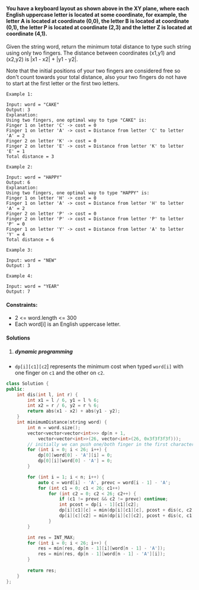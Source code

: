 #### You have a keyboard layout as shown above in the XY plane, where each English uppercase letter is located at some coordinate, for example, the letter A is located at coordinate (0,0), the letter B is located at coordinate (0,1), the letter P is located at coordinate (2,3) and the letter Z is located at coordinate (4,1).

Given the string word, return the minimum total distance to type such string using only two fingers. The distance between coordinates (x1,y1) and (x2,y2) is |x1 - x2| + |y1 - y2|. 

Note that the initial positions of your two fingers are considered free so don't count towards your total distance, also your two fingers do not have to start at the first letter or the first two letters.

 
```
Example 1:

Input: word = "CAKE"
Output: 3
Explanation: 
Using two fingers, one optimal way to type "CAKE" is: 
Finger 1 on letter 'C' -> cost = 0 
Finger 1 on letter 'A' -> cost = Distance from letter 'C' to letter 'A' = 2 
Finger 2 on letter 'K' -> cost = 0 
Finger 2 on letter 'E' -> cost = Distance from letter 'K' to letter 'E' = 1 
Total distance = 3

Example 2:

Input: word = "HAPPY"
Output: 6
Explanation: 
Using two fingers, one optimal way to type "HAPPY" is:
Finger 1 on letter 'H' -> cost = 0
Finger 1 on letter 'A' -> cost = Distance from letter 'H' to letter 'A' = 2
Finger 2 on letter 'P' -> cost = 0
Finger 2 on letter 'P' -> cost = Distance from letter 'P' to letter 'P' = 0
Finger 1 on letter 'Y' -> cost = Distance from letter 'A' to letter 'Y' = 4
Total distance = 6

Example 3:

Input: word = "NEW"
Output: 3

Example 4:

Input: word = "YEAR"
Output: 7
```

 

#### Constraints:

-    2 <= word.length <= 300
-    Each word[i] is an English uppercase letter.


#### Solutions

1. ##### dynamic programming

- `dp[i][c1][c2`] represents the minimum cost when typed `word[i]` with one finger on `c1` and the other on `c2`.

```c++
class Solution {
public:
    int dis(int l, int r) {
        int x1 = l / 6, y1 = l % 6;
        int x2 = r / 6, y2 = r % 6;
        return abs(x1 - x2) + abs(y1 - y2);
    }
    int minimumDistance(string word) {
        int n = word.size();
        vector<vector<vector<int>>> dp(n + 1, 
            vector<vector<int>>(26, vector<int>(26, 0x3f3f3f3f)));
        // initially we can push one/both finger in the first character with zero cost.
        for (int i = 0; i < 26; i++) {
            dp[0][word[0] - 'A'][i] = 0;
            dp[0][i][word[0] - 'A'] = 0;
        }

        for (int i = 1; i < n; i++) {
            auto c = word[i] - 'A', prevc = word[i - 1] - 'A';
            for (int c1 = 0; c1 < 26; c1++)
                for (int c2 = 0; c2 < 26; c2++) {
                    if (c1 != prevc && c2 != prevc) continue;
                    int pcost = dp[i - 1][c1][c2];
                    dp[i][c1][c] = min(dp[i][c1][c], pcost + dis(c, c2));
                    dp[i][c][c2] = min(dp[i][c][c2], pcost + dis(c, c1));
                }
        }

        int res = INT_MAX;
        for (int i = 0; i < 26; i++) {
            res = min(res, dp[n - 1][i][word[n - 1] - 'A']);
            res = min(res, dp[n - 1][word[n - 1] - 'A'][i]);
        }
    
        return res;
    }
};
```